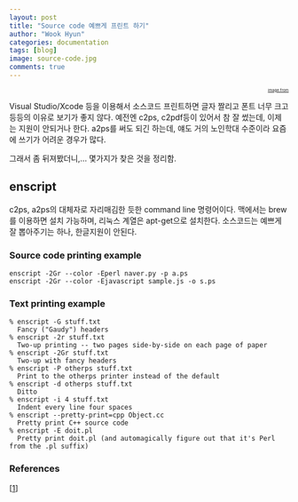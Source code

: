 ```yaml
---
layout: post
title: "Source code 예쁘게 프린트 하기"
author: "Wook Hyun"
categories: documentation
tags: [blog]
image: source-code.jpg
comments: true
---
```


<div style="text-align: right; font-size: 50%"> 
 <a href="https://www.crazyegg.com/blog/8-reasons-analyze-source-code/">image from</a>
</div>

Visual Studio/Xcode 등을 이용해서 소스코드 프린트하면 글자 짤리고 폰트 너무 크고 등등의 이유로 보기가 좋지 않다. 예전엔 c2ps, c2pdf등이 있어서 참 잘 썼는데, 이제는 지원이 안되거나 한다.
a2ps를 써도 되긴 하는데, 얘도 거의 노인학대 수준이라 요즘에 쓰기가 어려운 경우가 많다.

그래서 좀 뒤져봤더니,... 몇가지가 찾은 것을 정리함.

## enscript

c2ps, a2ps의 대체자로 자리매김한 듯한 command line 명령어이다. 맥에서는 brew를 이용하면 설치 가능하며, 리눅스 계열은 apt-get으로 설치한다.
소스코드는 예쁘게 잘 뽑아주기는 하나, 한글지원이 안된다.

### Source code printing example
```
enscript -2Gr --color -Eperl naver.py -p a.ps
enscript -2Gr --color -Ejavascript sample.js -o s.ps
```

### Text printing example

```
% enscript -G stuff.txt
  Fancy ("Gaudy") headers
% enscript -2r stuff.txt
  Two-up printing -- two pages side-by-side on each page of paper
% enscript -2Gr stuff.txt
  Two-up with fancy headers
% enscript -P otherps stuff.txt
  Print to the otherps printer instead of the default
% enscript -d otherps stuff.txt
  Ditto
% enscript -i 4 stuff.txt
  Indent every line four spaces
% enscript --pretty-print=cpp Object.cc
  Pretty print C++ source code
% enscript -E doit.pl
  Pretty print doit.pl (and automagically figure out that it's Perl from the .pl suffix)
```

### References
[[1](https://docstore.mik.ua/orelly/unix3/upt/ch45_07.htm)]